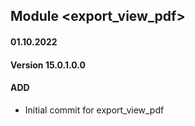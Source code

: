 ## Module <export_view_pdf>

#### 01.10.2022
#### Version 15.0.1.0.0
#### ADD
- Initial commit for export_view_pdf


